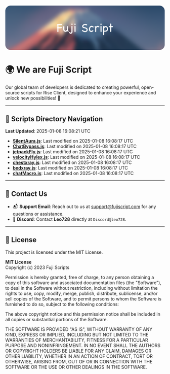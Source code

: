 ![Banner](.github/b.webp)

# 🌍 **We are Fuji Script**

Our global team of developers is dedicated to creating powerful, open-source scripts for Rise Client, designed to enhance your experience and unlock new possibilities! 🌟

---
<!-- SCRIPTS_NAVIGATION_START -->
## 📂 **Scripts Directory Navigation**

**Last Updated**: 2025-01-08 16:08:21 UTC

- **[SilentAura.js](scripts/SilentAura.js)**: Last modified on 2025-01-08 16:08:17 UTC
- **[ChatBypass.js](scripts/ChatBypass.js)**: Last modified on 2025-01-08 16:08:17 UTC
- **[jetpackFly.js](scripts/jetpackFly.js)**: Last modified on 2025-01-08 16:08:17 UTC
- **[velocityHylex.js](scripts/velocityHylex.js)**: Last modified on 2025-01-08 16:08:17 UTC
- **[chestxray.js](scripts/chestxray.js)**: Last modified on 2025-01-08 16:08:17 UTC
- **[bedxray.js](scripts/bedxray.js)**: Last modified on 2025-01-08 16:08:17 UTC
- **[chatMacro.js](scripts/chatMacro.js)**: Last modified on 2025-01-08 16:08:17 UTC

<!-- SCRIPTS_NAVIGATION_END -->

---

## 💬 **Contact Us**  
- 📬 **Support Email**: Reach out to us at [support@fujiscript.com](mailto:support@fujiscript.com) for any questions or assistance.  
- 💬 **Discord**: Contact **Leo728** directly at `Discord@leo728`.

---

## 📜 **License**

This project is licensed under the MIT License.  

**MIT License**  
Copyright (c) 2023 Fuji Scripts  

Permission is hereby granted, free of charge, to any person obtaining a copy of this software and associated documentation files (the "Software"), to deal in the Software without restriction, including without limitation the rights to use, copy, modify, merge, publish, distribute, sublicense, and/or sell copies of the Software, and to permit persons to whom the Software is furnished to do so, subject to the following conditions:  

The above copyright notice and this permission notice shall be included in all copies or substantial portions of the Software.  

THE SOFTWARE IS PROVIDED "AS IS", WITHOUT WARRANTY OF ANY KIND, EXPRESS OR IMPLIED, INCLUDING BUT NOT LIMITED TO THE WARRANTIES OF MERCHANTABILITY, FITNESS FOR A PARTICULAR PURPOSE AND NONINFRINGEMENT. IN NO EVENT SHALL THE AUTHORS OR COPYRIGHT HOLDERS BE LIABLE FOR ANY CLAIM, DAMAGES OR OTHER LIABILITY, WHETHER IN AN ACTION OF CONTRACT, TORT OR OTHERWISE, ARISING FROM, OUT OF OR IN CONNECTION WITH THE SOFTWARE OR THE USE OR OTHER DEALINGS IN THE SOFTWARE.  
